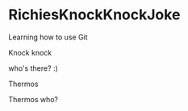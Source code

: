 # RichiesKnockKnockJoke
Learning how to use Git

Knock knock

who's there? :)

Thermos

Thermos who? 